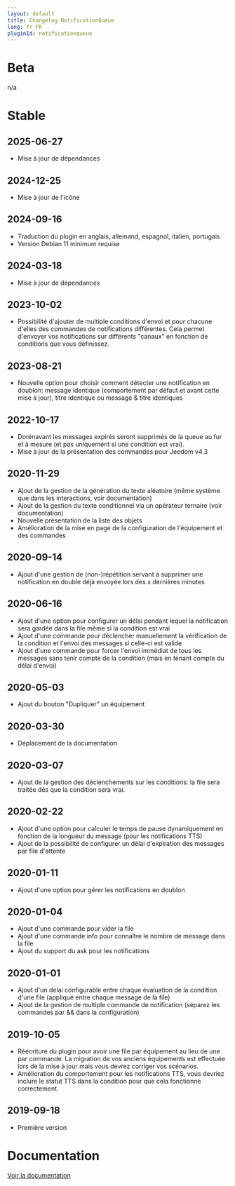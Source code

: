 ```yaml
---
layout: default
title: Changelog NotificationQueue
lang: fr_FR
pluginId: notificationqueue
---
```


# Beta

n/a

# Stable

## 2025-06-27

- Mise à jour de dépendances

## 2024-12-25

- Mise à jour de l'icône

## 2024-09-16

- Traduction du plugin en anglais, allemand, espagnol, italien, portugais
- Version Debian 11 minimum requise

## 2024-03-18

- Mise à jour de dépendances

## 2023-10-02

- Possibilité d'ajouter de multiple conditions d'envoi et pour chacune d'elles des commandes de notifications différentes. Cela permet d'envoyer vos notifications sur différents "canaux" en fonction de conditions que vous définissez.

## 2023-08-21

- Nouvelle option pour choisir comment détecter une notification en doublon: message identique (comportement par défaut et avant cette mise à jour), titre identique ou message & titre identiques

## 2022-10-17

- Dorénavant les messages expirés seront supprimés de la queue au fur et à mesure (et pas uniquement si une condition est vrai).
- Mise à jour de la présentation des commandes pour Jeedom v4.3

## 2020-11-29

- Ajout de la gestion de la génération du texte aléatoire (même système que dans les interactions, voir documentation)
- Ajout de la gestion du texte conditionnel via un opérateur ternaire (voir documentation)
- Nouvelle présentation de la liste des objets
- Amélioration de la mise en page de la configuration de l'équipement et des commandes

## 2020-09-14

- Ajout d'une gestion de (non-)répétition servant à supprimer une notification en double déjà envoyée lors des x dernières minutes

## 2020-06-16

- Ajout d'une option pour configurer un délai pendant lequel la notification sera gardée dans la file même si la condition est vrai
- Ajout d'une commande pour déclencher manuellement la vérification de la condition et l'envoi des messages si celle-ci est valide
- Ajout d'une commande pour forcer l'envoi immédiat de tous les messages sans tenir compte de la condition (mais en tenant compte du délai d'envoi)

## 2020-05-03

- Ajout du bouton "Dupliquer" un équipement

## 2020-03-30

- Déplacement de la documentation

## 2020-03-07

- Ajout de la gestion des déclenchements sur les conditions: la file sera traitée dès que la condition sera vrai.

## 2020-02-22

- Ajout d'une option pour calculer le temps de pause dynamiquement en fonction de la longueur du message (pour les notifications TTS)
- Ajout de la possibilité de configurer un délai d'expiration des messages par file d'attente

## 2020-01-11

- Ajout d'une option pour gérer les notifications en doublon

## 2020-01-04

- Ajout d'une commande pour vider la file
- Ajout d'une commande info pour connaître le nombre de message dans la file
- Ajout du support du ask pour les notifications

## 2020-01-01

- Ajout d'un délai configurable entre chaque évaluation de la condition d'une file (appliqué entre chaque message de la file)
- Ajout de la gestion de multiple commande de notification (séparez les commandes par && dans la configuration)

## 2019-10-05

- Réécriture du plugin pour avoir une file par équipement au lieu de une par commande. La migration de vos anciens équipements est effectuée lors de la mise à jour mais vous devrez corriger vos scénarios.
- Amélioration du comportement pour les notifications TTS, vous devriez inclure le statut TTS dans la condition pour que cela fonctionne correctement.

## 2019-09-18

- Première version

# Documentation

[Voir la documentation]({{site.baseurl}}/{{page.pluginId}}/{{page.lang}})
